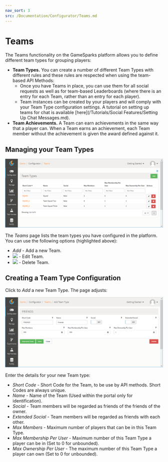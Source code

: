 ```yaml
---
nav_sort: 3
src: /Documentation/Configurator/Teams.md
---
```


# Teams

The Teams functionality on the GameSparks platform allows you to define different team types for grouping players:
* **Team Types.** You can create a number of different Team Types with different rules and these rules are respected when using the team-based API Methods:
    * Once you have Teams in place, you can use them for all social requests as well as for team-based Leaderboards (where there is an entry for each Team, rather than an entry for each player).
    * Team instances can be created by your players and will comply with your Team Type configuration settings. A tutorial on setting up teams for chat is available [here](/Tutorials/Social Features/Setting Up Chat Messages.md).
* **Team Achievements.** A Team can earn achievements in the same way that a player can. When a Team earns an achievement, each Team member without the achievement is given the award defined against it.

## Managing your Team Types

![](img/Teams/3.png)

The *Teams* page lists the team types you have configured in the platform. You can use the following options (highlighted above):

  * *Add* - Add a new Team.
  * ![](/img/icons/editicon.png) - Edit Team.
  * ![](/img/icons/deleteicon.png) - Delete Team.

## Creating a Team Type Configuration

Click to *Add* a new Team Type. The page adjusts:

![](img/Teams/4.png)

Enter the details for your new Team type:

  * *Short Code* \- Short Code for the Team, to be use by API methods. Short Codes are always unique.
  * *Name* \- Name of the Team (Used within the portal only for identification).
  * *Social* \- Team members will be regarded as friends of the friends of the owner.
  * *Extended Social* \- Team members will be regarded as friends with each other.
  * *Max Members* \- Maximum number of players that can be in this Team Type.
  * *Max Membership Per User* \- Maximum number of this Team Type a player can be in (Set to 0 for unbounded).
  * *Max Ownership Per User* \- The maximum number of this Team Type a player can own (Set to 0 for unbounded).

